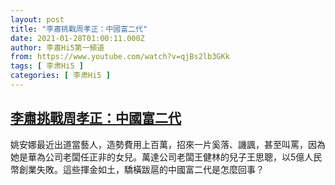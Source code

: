 ```yaml
---
layout: post
title: "李肅挑戰周孝正：中國富二代"
date: 2021-01-28T01:00:11.000Z
author: 李肅Hi5第一頻道
from: https://www.youtube.com/watch?v=qjBs2lb3GKk
tags: [ 李肃Hi5 ]
categories: [ 李肃Hi5 ]
---
```

<!--1611795611000-->
[李肅挑戰周孝正：中國富二代](https://www.youtube.com/watch?v=qjBs2lb3GKk)
------

<div>
姚安娜最近出道當藝人，造勢費用上百萬，招來一片奚落、譏諷，甚至叫罵，因為她是華為公司老闆任正非的女兒。萬達公司老闆王健林的兒子王思聰，以5億人民幣創業失敗。這些揮金如土，驕橫跋扈的中國富二代是怎麼回事？
</div>
